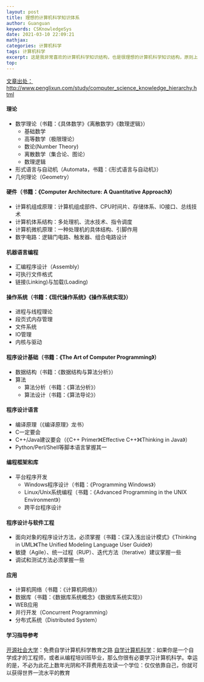 ```yaml
---
layout: post
title: 理想的计算机科学知识体系
author: Guanguan
keywords: CSKnowledgeSys
date: 2021-03-10 22:09:21
mathjax:
categories: 计算机科学
tags: 计算机科学
excerpt: 这是我非常喜欢的计算机科学知识结构，也是很理想的计算机科学知识结构，原则上每个CS毕业的同学都应该具备这些技能。
top:
---
```


<a href="http://www.penglixun.com/study/computer_science_knowledge_hierarchy.html">文章出处：http://www.penglixun.com/study/computer_science_knowledge_hierarchy.html</a>

#### 理论
- 数学理论（书籍：《具体数学》《离散数学》《数理逻辑》）
  - 基础数学
  - 高等数学（极限理论）
  - 数论(Number Theory)
  - 离散数学（集合论、图论）
  - 数理逻辑
- 形式语言与自动机（Automata，书籍：《形式语言与自动机》）
- 几何理论（Geometry）

#### 硬件（书籍：《Computer Architecture: A Quantitative Approach》）
- 计算机组成原理：计算机组成部件、CPU时间片、存储体系、IO接口、总线技术
- 计算机体系结构：多处理机、流水技术、指令调度
- 计算机微机原理：一种处理机的具体结构、引脚作用
- 数字电路：逻辑门电路、触发器、组合电路设计

#### 机器语言编程
- 汇编程序设计（Assembly）
- 可执行文件格式
- 链接(Linking)与加载(Loading)

#### 操作系统（书籍：《现代操作系统》《操作系统实现》）
- 进程与线程理论
- 段页式内存管理
- 文件系统
- IO管理
- 内核与驱动

#### 程序设计基础（书籍：《The Art of Computer Programming》）
- 数据结构（书籍：《数据结构与算法分析》）
- 算法
  - 算法分析（书籍：《算法分析》）
  - 算法设计（书籍：《算法导论》）

#### 程序设计语言
- 编译原理（《编译原理》龙书）
- C一定要会
- C++/Java建议要会（《C++ Primer》《Effective C++》《Thinking in Java》）
- Python/Perl/Shell等脚本语言掌握其一

#### 编程框架和库
- 平台程序开发
  - Windows程序设计（书籍：《Programming Windows》）
  - Linux/Unix系统编程（书籍：《Advanced Programming in the UNIX Environment》）
  - 跨平台程序设计

#### 程序设计与软件工程
- 面向对象的程序设计方法，必须掌握（书籍：《深入浅出设计模式》《Thinking in UML》《The Unified Modeling Language User Guide》）
- 敏捷（Agile）、统一过程（RUP）、迭代方法（Iterative）建议掌握一些
- 调试和测试方法必须掌握一些

#### 应用
- 计算机网络（书籍：《计算机网络》）
- 数据库（书籍：《数据库系统概念》《数据库系统实现》）
- WEB应用
- 并行开发（Concurrent Programming）
- 分布式系统（Distributed System）

#### 学习指导参考
<a href="https://github.com/ossu/computer-science">开源社会大学</a>：免费自学计算机科学教育之路
<a href="https://github.com/keithnull/TeachYourselfCS-CN/blob/master/TeachYourselfCS-CN.md">自学计算机科学</a>：如果你是一个自学成才的工程师，或者从编程培训班毕业，那么你很有必要学习计算机科学。幸运的是，不必为此花上数年光阴和不菲费用去攻读一个学位：仅仅依靠自己，你就可以获得世界一流水平的教育